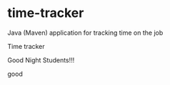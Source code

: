# time-tracker
Java (Maven) application for tracking time on the job

Time tracker

Good Night Students!!!

good
